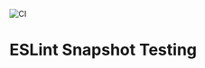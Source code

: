 ![CI](https://github.com/jwbay/eslint-snapshot-testing/workflows/CI/badge.svg)

# ESLint Snapshot Testing
